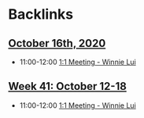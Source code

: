 
# Backlinks
## [October 16th, 2020](<October 16th, 2020.md>)
- 11:00-12:00 [1:1 Meeting - Winnie Lui](<1:1 Meeting - Winnie Lui.md>)

## [Week 41: October 12-18](<Week 41: October 12-18.md>)
- 11:00-12:00 [1:1 Meeting - Winnie Lui](<1:1 Meeting - Winnie Lui.md>)

